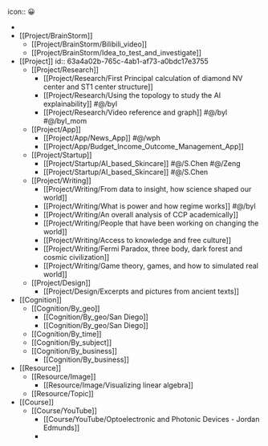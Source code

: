 icon:: 😀

-
- [[Project/BrainStorm]]
	- [[Project/BrainStorm/Bilibili_video]]
	- [[Project/BrainStorm/Idea_to_test_and_investigate]]
- [[Project]]
  id:: 63a4a02b-765c-4ab1-af73-a0bdc17e3755
	- [[Project/Research]]
		- [[Project/Research/First Principal calculation of diamond NV center and ST1 center structure]]
		- [[Project/Research/Using the topology to study the AI explainability]] #@/byl
		- [[Project/Research/Video reference and graph]] #@/byl #@/byl_mom
	- [[Project/App]]
		- [[Project/App/News_App]] #@/wph
		- [[Project/App/Budget_Income_Outcome_Management_App]]
	- [[Project/Startup]]
		- [[Project/Startup/AI_based_Skincare]] #@/S.Chen #@/Zeng
		- [[Project/Startup/AI_based_Skincare]] #@/S.Chen
	- [[Project/Writing]]
		- [[Project/Writing/From data to insight, how science shaped our world]]
		- [[Project/Writing/What is power and how regime works]] #@/byl
		- [[Project/Writing/An overall analysis of CCP academically]]
		- [[Project/Writing/People that have been working on changing the world]]
		- [[Project/Writing/Access to knowledge and free culture]]
		- [[Project/Writing/Fermi Paradox, three body, dark forest and cosmic civilization]]
		- [[Project/Writing/Game theory, games, and how to simulated real world]]
	- [[Project/Design]]
		- [[Project/Design/Excerpts and pictures from ancient texts]]
- [[Cognition]]
	- [[Cognition/By_geo]]
		- [[Cognition/By_geo/San Diego]]
		- [[Cognition/By_geo/San Diego]]
	- [[Cognition/By_time]]
	- [[Cognition/By_subject]]
	- [[Cognition/By_business]]
		- [[Cognition/By_business]]
- [[Resource]]
	- [[Resource/Image]]
		- [[Resource/Image/Visualizing linear algebra]]
	- [[Resource/Topic]]
- [[Course]]
	- [[Course/YouTube]]
		- [[Course/YouTube/Optoelectronic and Photonic Devices - Jordan Edmunds]]
		-